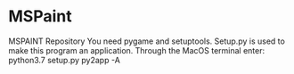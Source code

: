 # MSPaint
MSPAINT Repository
You need pygame and setuptools.
Setup.py is used to make this program an application. Through the MacOS terminal enter: python3.7 setup.py py2app -A

